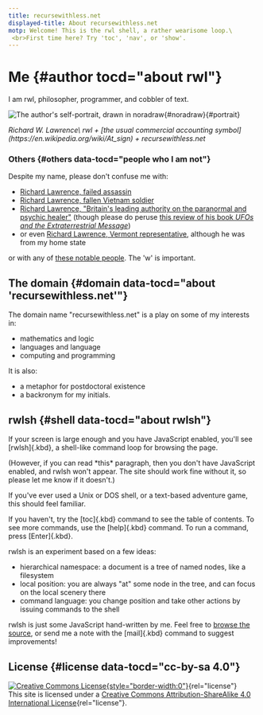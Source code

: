```yaml
---
title: recursewithless.net
displayed-title: About recursewithless.net
motp: Welcome! This is the rwl shell, a rather wearisome loop.\
 <br>First time here? Try 'toc', 'nav', or 'show'.
---
```


# Me {#author tocd="about rwl"}

I am rwl, philosopher, programmer, and cobbler of text.

![The author's self-portrait, drawn in
[noradraw](https://git.sr.ht/~wyleyr/noradraw){#noradraw}](lib/img/selfportrait.png "self-portrait"){#portrait}

<address id="contact" data-tocd="email, etc.">
Richard W. Lawrence\
rwl + [the usual commercial accounting
symbol](https://en.wikipedia.org/wiki/At_sign) + recursewithless.net
</address>

### Others {#others data-tocd="people who I am not"}

Despite my name, please don't confuse me with:

- [Richard Lawrence, failed assassin](https://en.wikipedia.org/wiki/Richard_Lawrence_(failed_assassin))
- [Richard Lawrence, fallen Vietnam soldier](http://1-22infantry.org/kia/lawrencepers.htm)
- [Richard Lawrence, "Britain's leading authority on the paranormal and psychic
  healer"](http://jerrypippin.com/Paranormal_Richard_Lawrence.htm)
  (though please do peruse [this review of his book *UFOs and the
  Extraterrestrial Message*](https://www.darkstar1.co.uk/ufosmessage.htm))
- or even [Richard Lawrence, Vermont representative](https://legislature.vermont.gov/people/single/2018.1/14570), although he was from my home state
  
or with any of [these notable people](https://en.wikipedia.org/wiki/Richard_Lawrence). The 'w' is important.
  

## The domain {#domain data-tocd="about 'recursewithless.net'"}

The domain name "recursewithless.net" is a play on some of my interests in:

-   mathematics and logic
-   languages and language
-   computing and programming

It is also:

-   a metaphor for postdoctoral existence
-   a backronym for my initials.

## rwlsh {#shell data-tocd="about rwlsh"}

If your screen is large enough and you have JavaScript enabled, you'll
see [rwlsh]{.kbd}, a shell-like command loop for browsing the page. 

<noscript>
(However, if you can read *this* paragraph, then you don't have
JavaScript enabled, and rwlsh won't appear. The site should work fine
without it, so please let me know if it doesn't.)
</noscript>

If you've ever used a Unix or DOS shell, or a text-based adventure
game, this should feel familiar.

If you haven't, try the [toc]{.kbd} command to see the table of
contents. To see more commands, use the [help]{.kbd} command. To run a
command, press [Enter]{.kbd}.

rwlsh is an experiment based on a few ideas:

-   hierarchical namespace: a document is a tree of named nodes, like a
    filesystem
-   local position: you are always "at" some node in the tree, and can
    focus on the local scenery there
-   command language: you change position and take other actions by
    issuing commands to the shell

rwlsh is just some JavaScript hand-written by me. Feel free to
[browse the source](/lib/js/tui.js), or
send me a note with the [mail]{.kbd} command to suggest improvements!


## License {#license data-tocd="cc-by-sa 4.0"} 
[
![Creative Commons
License](https://i.creativecommons.org/l/by-sa/4.0/88x31.png){style="border-width:0"}](http://creativecommons.org/licenses/by-sa/4.0/){rel="license"}\
This site is licensed under a [Creative Commons Attribution-ShareAlike
4.0 International
License](http://creativecommons.org/licenses/by-sa/4.0/){rel="license"}.
